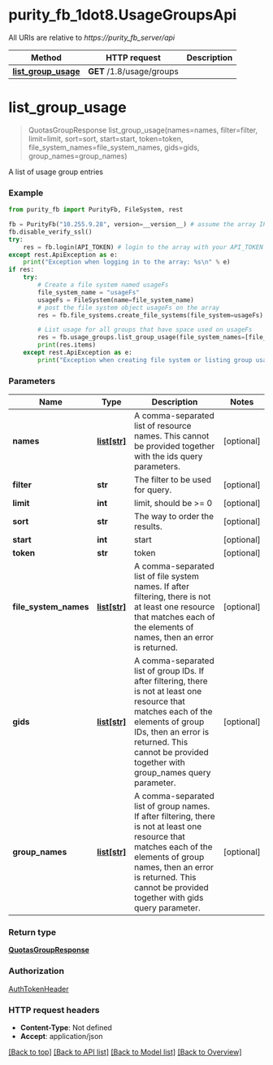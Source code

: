 # purity_fb_1dot8.UsageGroupsApi

All URIs are relative to *https://purity_fb_server/api*

Method | HTTP request | Description
------------- | ------------- | -------------
[**list_group_usage**](UsageGroupsApi.md#list_group_usage) | **GET** /1.8/usage/groups | 


# **list_group_usage**
> QuotasGroupResponse list_group_usage(names=names, filter=filter, limit=limit, sort=sort, start=start, token=token, file_system_names=file_system_names, gids=gids, group_names=group_names)



A list of usage group entries

### Example 
```python
from purity_fb import PurityFb, FileSystem, rest

fb = PurityFb("10.255.9.28", version=__version__) # assume the array IP is 10.255.9.28
fb.disable_verify_ssl()
try:
    res = fb.login(API_TOKEN) # login to the array with your API_TOKEN
except rest.ApiException as e:
    print("Exception when logging in to the array: %s\n" % e)
if res:
    try:
        # Create a file system named usageFs
        file_system_name = "usageFs"
        usageFs = FileSystem(name=file_system_name)
        # post the file system object usageFs on the array
        res = fb.file_systems.create_file_systems(file_system=usageFs)

        # List usage for all groups that have space used on usageFs
        res = fb.usage_groups.list_group_usage(file_system_names=[file_system_name])
        print(res.items)
    except rest.ApiException as e:
        print("Exception when creating file system or listing group usage: %s\n" % e)
```

### Parameters

Name | Type | Description  | Notes
------------- | ------------- | ------------- | -------------
 **names** | [**list[str]**](str.md)| A comma-separated list of resource names. This cannot be provided together with the ids query parameters. | [optional] 
 **filter** | **str**| The filter to be used for query. | [optional] 
 **limit** | **int**| limit, should be &gt;&#x3D; 0 | [optional] 
 **sort** | **str**| The way to order the results. | [optional] 
 **start** | **int**| start | [optional] 
 **token** | **str**| token | [optional] 
 **file_system_names** | [**list[str]**](str.md)| A comma-separated list of file system names. If after filtering, there is not at least one resource that matches each of the elements of names, then an error is returned. | [optional] 
 **gids** | [**list[str]**](str.md)| A comma-separated list of group IDs. If after filtering, there is not at least one resource that matches each of the elements of group IDs, then an error is returned. This cannot be provided together with group_names query parameter. | [optional] 
 **group_names** | [**list[str]**](str.md)| A comma-separated list of group names. If after filtering, there is not at least one resource that matches each of the elements of group names, then an error is returned. This cannot be provided together with gids query parameter. | [optional] 

### Return type

[**QuotasGroupResponse**](QuotasGroupResponse.md)

### Authorization

[AuthTokenHeader](index.md#AuthTokenHeader)

### HTTP request headers

 - **Content-Type**: Not defined
 - **Accept**: application/json

[[Back to top]](#) [[Back to API list]](index.md#endpoint-properties) [[Back to Model list]](index.md#documentation-for-models) [[Back to Overview]](index.md)


